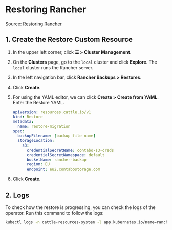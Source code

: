 # Restoring Rancher

Source: [Restoring Rancher](https://ranchermanager.docs.rancher.com/how-to-guides/new-user-guides/backup-restore-and-disaster-recovery/restore-rancher)

## 1. Create the Restore Custom Resource

1. In the upper left corner, click **☰ > Cluster Management**.

2. On the **Clusters** page, go to the `local` cluster and click **Explore**. The `local` cluster runs the Rancher server.

3. In the left navigation bar, click **Rancher Backups > Restores**.

4. Click **Create**.

5. For using the YAML editor, we can click **Create > Create from YAML**. Enter the Restore YAML.

   ```yaml
   apiVersion: resources.cattle.io/v1
   kind: Restore
   metadata:
     name: restore-migration
   spec:
     backupFilename: [backup file name]
     storageLocation:
       s3:
         credentialSecretName: contabo-s3-creds
         credentialSecretNamespace: default
         bucketName: rancher-backup
         region: EU
         endpoint: eu2.contabostorage.com
   ```

6. Click **Create**.

## 2. Logs[​](https://ranchermanager.docs.rancher.com/how-to-guides/new-user-guides/backup-restore-and-disaster-recovery/restore-rancher#logs "Direct link to Logs")

To check how the restore is progressing, you can check the logs of the operator. Run this command to follow the logs:

```bash
kubectl logs -n cattle-resources-system -l app.kubernetes.io/name=rancher-backup -f
```
